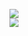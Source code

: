 [![](https://img.shields.io/badge/Made%20With-Github%20Spray-lightgrey.svg?style=for-the-badge&logo=github)](https://github.com/Annihil/github-spray#2714)  
[![](https://i.imgur.com/2DrTn0Z.gif)](https://github.com/Annihil/github-spray)